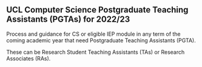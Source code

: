 ## UCL Computer Science Postgraduate Teaching Assistants (PGTAs) for 2022/23

Process and guidance for CS or eligible IEP module in any term of the coming academic year that need Postgraduate
Teaching Assistants (PGTA). 

These can be Research Student Teaching Assistants (TAs) or Research Associates (RAs).
